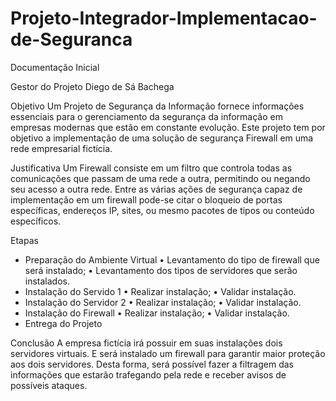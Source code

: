 # Projeto-Integrador-Implementacao-de-Seguranca
Documentação Inicial

Gestor do Projeto
Diego de Sá Bachega

Objetivo
Um Projeto de Segurança da Informação fornece informações essenciais para o gerenciamento da segurança da informação em empresas modernas que estão em constante evolução. Este projeto tem por objetivo a implementação de uma solução de segurança Firewall em uma rede empresarial fictícia.
 
Justificativa
Um Firewall consiste em um filtro que controla todas as comunicações que passam de uma rede a outra, permitindo ou negando seu acesso a outra rede. Entre as várias ações de segurança capaz de implementação em um firewall pode-se citar o bloqueio de portas específicas, endereços IP, sites, ou mesmo pacotes de tipos ou conteúdo específicos.
 
Etapas
- Preparação do Ambiente Virtual 
•	Levantamento do tipo de firewall que será instalado;
•	Levantamento dos tipos de servidores que serão instalados.
- Instalação do Servido 1 
•	Realizar instalação;
•	Validar instalação.
- Instalação do Servidor 2
•	Realizar instalação;
•	Validar instalação.
- Instalação do Firewall 
•	Realizar instalação;
•	Validar instalação.
- Entrega do Projeto
 
Conclusão 
A empresa fictícia irá possuir em suas instalações dois servidores virtuais. E será instalado um firewall para garantir maior proteção aos dois servidores. Desta forma, será possível fazer a filtragem das informações que estarão trafegando pela rede e receber avisos de possíveis ataques.
